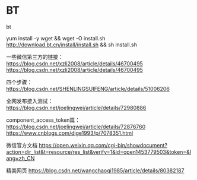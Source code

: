 # BT
bt

yum install -y wget && wget -O install.sh http://download.bt.cn/install/install.sh && sh install.sh


一些微信第三方的链接：
https://blog.csdn.net/xzli2008/article/details/46700495
https://blog.csdn.net/xzli2008/article/details/46700495


四个步骤：
https://blog.csdn.net/SHENLINGSUIFENG/article/details/51006206

全网发布接入测试：
https://blog.csdn.net/joelingwei/article/details/72980886

component_access_token篇：
https://blog.csdn.net/joelingwei/article/details/72876760
https://www.cnblogs.com/dige1993/p/7078351.html

微信官方文档
https://open.weixin.qq.com/cgi-bin/showdocument?action=dir_list&t=resource/res_list&verify=1&id=open1453779503&token=&lang=zh_CN


精美网页
https://blog.csdn.net/wangchaoqi1985/article/details/80382187
